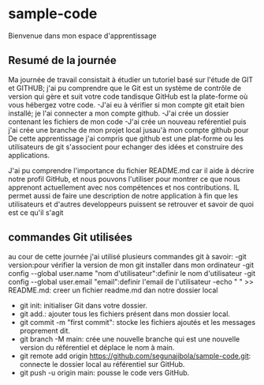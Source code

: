 # sample-code
Bienvenue dans mon espace d'apprentissage
## Resumé de la journée
Ma journée de travail consistait à étudier un tutoriel basé sur l'étude de GIT et GITHUB; j'ai pu comprendre que le Git est un système de contrôle de version qui gère et suit votre code tandisque GitHub est la plate-forme où vous hébergez votre code.
-J'ai eu à vérifier si mon compte git etait bien installé; je l'ai connecter a mon compte github.
-J'ai crée un dossier contenant les fichiers de mon code
-J'ai crée un nouveau reférentiel puis j'ai crée une branche de mon projet local jusau'à mon compte github pour 
De cette apprentissage j'ai compris que github est une plat-forme ou les utilisateurs de git s'associent pour echanger des idées et construire des applications.

J'ai pu comprendre l'importance du fichier README.md car il aide à décrire notre profil GitHub, et nous pouvons l'utiliser pour montrer ce que nous apprenont actuellement avec nos compétences et nos contributions. IL permet aussi de faire une description de notre application à fin que les utilisateurs et d'autres developpeurs puissent se retrouver et savoir de quoi est ce qu'il s'agit
## commandes Git utilisées
au cour de cette journée j'ai utilisé plusieurs commandes git à savoir:
-git version:pour vérifier la version de mon git installer dans mon ordinateur
-git config --global user.name "nom d'utilisateur":definir le nom d'utilisateur
-git config --global user.email "email":definir l'email de l'utilisateur
-echo " " >> README.md: creer un fichier readme.md dan notre dossier local
- git init: initialiser Git dans votre dossier.
- git add.: ajouter tous les fichiers présent dans mon dossier local.
- git commit -m "first commit": stocke les fichiers ajoutés et les messages proprement dit.
- git branch -M main: crée une nouvelle branche qui est une nouvelle version du référentiel et déplace le nom à main.
- git remote add origin https://github.com/segunajibola/sample-code.git: connecte le dossier local au référentiel sur GitHub.
-  git push -u origin main: pousse le code vers GitHub.
  
